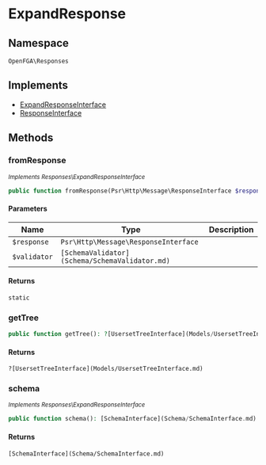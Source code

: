 # ExpandResponse


## Namespace
`OpenFGA\Responses`

## Implements
* [ExpandResponseInterface](Responses/ExpandResponseInterface.md)
* [ResponseInterface](Responses/ResponseInterface.md)

## Methods
### fromResponse

*<small>Implements Responses\ExpandResponseInterface</small>*  

```php
public function fromResponse(Psr\Http\Message\ResponseInterface $response, [SchemaValidator](Schema/SchemaValidator.md) $validator): static
```


#### Parameters
| Name | Type | Description |
|------|------|-------------|
| `$response` | `Psr\Http\Message\ResponseInterface` |  |
| `$validator` | `[SchemaValidator](Schema/SchemaValidator.md)` |  |

#### Returns
`static` 

### getTree


```php
public function getTree(): ?[UsersetTreeInterface](Models/UsersetTreeInterface.md)
```



#### Returns
`?[UsersetTreeInterface](Models/UsersetTreeInterface.md)` 

### schema

*<small>Implements Responses\ExpandResponseInterface</small>*  

```php
public function schema(): [SchemaInterface](Schema/SchemaInterface.md)
```



#### Returns
`[SchemaInterface](Schema/SchemaInterface.md)` 

